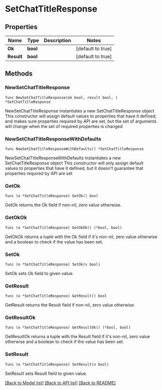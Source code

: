 # SetChatTitleResponse

## Properties

Name | Type | Description | Notes
------------ | ------------- | ------------- | -------------
**Ok** | **bool** |  | [default to true]
**Result** | **bool** |  | [default to true]

## Methods

### NewSetChatTitleResponse

`func NewSetChatTitleResponse(ok bool, result bool, ) *SetChatTitleResponse`

NewSetChatTitleResponse instantiates a new SetChatTitleResponse object
This constructor will assign default values to properties that have it defined,
and makes sure properties required by API are set, but the set of arguments
will change when the set of required properties is changed

### NewSetChatTitleResponseWithDefaults

`func NewSetChatTitleResponseWithDefaults() *SetChatTitleResponse`

NewSetChatTitleResponseWithDefaults instantiates a new SetChatTitleResponse object
This constructor will only assign default values to properties that have it defined,
but it doesn't guarantee that properties required by API are set

### GetOk

`func (o *SetChatTitleResponse) GetOk() bool`

GetOk returns the Ok field if non-nil, zero value otherwise.

### GetOkOk

`func (o *SetChatTitleResponse) GetOkOk() (*bool, bool)`

GetOkOk returns a tuple with the Ok field if it's non-nil, zero value otherwise
and a boolean to check if the value has been set.

### SetOk

`func (o *SetChatTitleResponse) SetOk(v bool)`

SetOk sets Ok field to given value.


### GetResult

`func (o *SetChatTitleResponse) GetResult() bool`

GetResult returns the Result field if non-nil, zero value otherwise.

### GetResultOk

`func (o *SetChatTitleResponse) GetResultOk() (*bool, bool)`

GetResultOk returns a tuple with the Result field if it's non-nil, zero value otherwise
and a boolean to check if the value has been set.

### SetResult

`func (o *SetChatTitleResponse) SetResult(v bool)`

SetResult sets Result field to given value.



[[Back to Model list]](../README.md#documentation-for-models) [[Back to API list]](../README.md#documentation-for-api-endpoints) [[Back to README]](../README.md)


